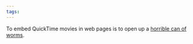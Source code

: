 ```yaml
---
tags: 
---
```


To embed QuickTime movies in web pages is to open up a [horrible can of worms](http://developer.apple.com/safari/library/documentation/QuickTime/Conceptual/QTScripting_HTML/QTScripting_HTML_Document/ScriptingHTML.html).
